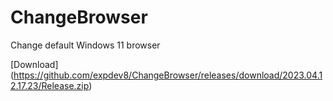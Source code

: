 # ChangeBrowser

Change default Windows 11 browser

[Download] (https://github.com/expdev8/ChangeBrowser/releases/download/2023.04.12.17.23/Release.zip)
